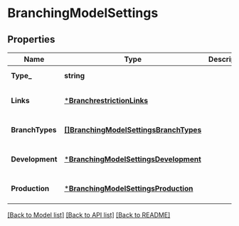 # BranchingModelSettings

## Properties
Name | Type | Description | Notes
------------ | ------------- | ------------- | -------------
**Type_** | **string** |  | [default to null]
**Links** | [***BranchrestrictionLinks**](branchrestriction_links.md) |  | [optional] [default to null]
**BranchTypes** | [**[]BranchingModelSettingsBranchTypes**](branching_model_settings_branch_types.md) |  | [optional] [default to null]
**Development** | [***BranchingModelSettingsDevelopment**](branching_model_settings_development.md) |  | [optional] [default to null]
**Production** | [***BranchingModelSettingsProduction**](branching_model_settings_production.md) |  | [optional] [default to null]

[[Back to Model list]](../README.md#documentation-for-models) [[Back to API list]](../README.md#documentation-for-api-endpoints) [[Back to README]](../README.md)


